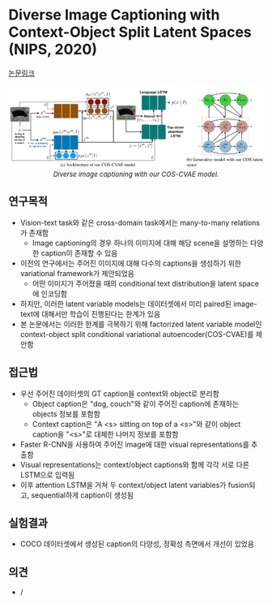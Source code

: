 # Diverse Image Captioning with Context-Object Split Latent Spaces (NIPS, 2020)

[논문링크](https://proceedings.neurips.cc/paper/2020/hash/24bea84d52e6a1f8025e313c2ffff50a-Abstract.html)

<p align="center">
    <img width="600" alt='fig1' src="../img/mahajan2020diverse.png?raw=true"></br>
    <em><font size=2>Diverse image captioning with our COS-CVAE model.</font></em>
</p>

## 연구목적
- Vision-text task와 같은 cross-domain task에서는 many-to-many relations가 존재함
  - Image captioning의 경우 하나의 이미지에 대해 해당 scene을 설명하는 다양한 caption이 존재할 수 있음
- 이전의 연구에서는 주어진 이미지에 대해 다수의 captions을 생성하기 위한 variational framework가 제안되었음
  - 어떤 이미지가 주어졌을 때의 conditional text distribution을 latent space에 인코딩함
- 하지만, 이러한 latent variable models는 데이터셋에서 미리 paired된 image-text에 대해서만 학습이 진행된다는 한계가 있음
- 본 논문에서는 이러한 한계를 극복하기 위해 factorized latent variable model인 context-object split conditional variational autoencoder(COS-CVAE)를 제안함

## 접근법
- 우선 주어진 데이터셋의 GT caption을 context와 object로 분리함
  - Object caption은 "dog, couch"와 같이 주어진 caption에 존재하는 objects 정보를 포함함
  - Context caption은 "A \<s\> sitting on top of a \<s\>"와 같이 object caption을 "\<s\>"로 대체한 나머지 정보를 포함함
- Faster R-CNN을 사용하여 주어진 image에 대한 visual representations를 추출함
- Visual representations는 context/object captions와 함께 각각 서로 다른 LSTM으로 입력됨
- 이후 attention LSTM을 거쳐 두 context/object latent variables가 fusion되고, sequential하게 caption이 생성됨

## 실험결과
- COCO 데이터셋에서 생성된 caption의 다양성, 정확성 측면에서 개선이 있었음

## 의견
- /